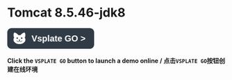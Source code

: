 # Tomcat 8.5.46-jdk8

<a href="https://www.vsplate.com/?docker-compose=https://github.com/vsplate/dcenvs/tomcat/8.5.46-jdk8"><img alt="VSPLATE GO" src="https://raw.githubusercontent.com/vsplate/images/master/vsgo_btn.png" width="200px"></a>

**Click the `VSPLATE GO` button to launch a demo online / 点击`VSPLATE GO`按钮创建在线环境**